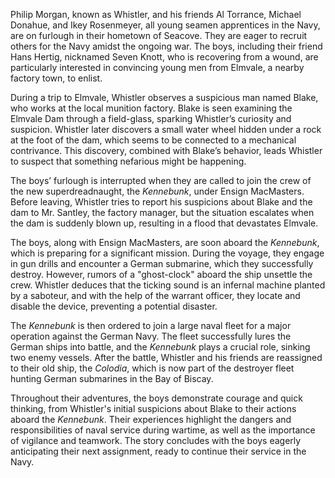 Philip Morgan, known as Whistler, and his friends Al Torrance, Michael Donahue, and Ikey Rosenmeyer, all young seamen apprentices in the Navy, are on furlough in their hometown of Seacove. They are eager to recruit others for the Navy amidst the ongoing war. The boys, including their friend Hans Hertig, nicknamed Seven Knott, who is recovering from a wound, are particularly interested in convincing young men from Elmvale, a nearby factory town, to enlist.

During a trip to Elmvale, Whistler observes a suspicious man named Blake, who works at the local munition factory. Blake is seen examining the Elmvale Dam through a field-glass, sparking Whistler’s curiosity and suspicion. Whistler later discovers a small water wheel hidden under a rock at the foot of the dam, which seems to be connected to a mechanical contrivance. This discovery, combined with Blake’s behavior, leads Whistler to suspect that something nefarious might be happening.

The boys’ furlough is interrupted when they are called to join the crew of the new superdreadnaught, the _Kennebunk_, under Ensign MacMasters. Before leaving, Whistler tries to report his suspicions about Blake and the dam to Mr. Santley, the factory manager, but the situation escalates when the dam is suddenly blown up, resulting in a flood that devastates Elmvale.

The boys, along with Ensign MacMasters, are soon aboard the _Kennebunk_, which is preparing for a significant mission. During the voyage, they engage in gun drills and encounter a German submarine, which they successfully destroy. However, rumors of a "ghost-clock" aboard the ship unsettle the crew. Whistler deduces that the ticking sound is an infernal machine planted by a saboteur, and with the help of the warrant officer, they locate and disable the device, preventing a potential disaster.

The _Kennebunk_ is then ordered to join a large naval fleet for a major operation against the German Navy. The fleet successfully lures the German ships into battle, and the _Kennebunk_ plays a crucial role, sinking two enemy vessels. After the battle, Whistler and his friends are reassigned to their old ship, the _Colodia_, which is now part of the destroyer fleet hunting German submarines in the Bay of Biscay.

Throughout their adventures, the boys demonstrate courage and quick thinking, from Whistler's initial suspicions about Blake to their actions aboard the _Kennebunk_. Their experiences highlight the dangers and responsibilities of naval service during wartime, as well as the importance of vigilance and teamwork. The story concludes with the boys eagerly anticipating their next assignment, ready to continue their service in the Navy.